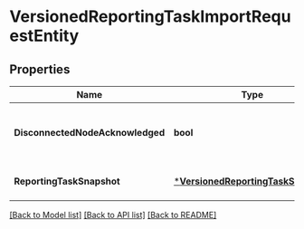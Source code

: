 # VersionedReportingTaskImportRequestEntity

## Properties
Name | Type | Description | Notes
------------ | ------------- | ------------- | -------------
**DisconnectedNodeAcknowledged** | **bool** | The disconnected node acknowledged flag | [optional] [default to null]
**ReportingTaskSnapshot** | [***VersionedReportingTaskSnapshot**](VersionedReportingTaskSnapshot.md) |  | [optional] [default to null]

[[Back to Model list]](../README.md#documentation-for-models) [[Back to API list]](../README.md#documentation-for-api-endpoints) [[Back to README]](../README.md)

